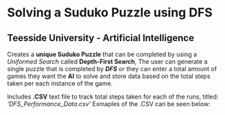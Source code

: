# Solving a Suduko Puzzle using DFS
## Teesside University - Artificial Intelligence

Creates a **unique Suduko Puzzle** that can be completed by using a _Uniformed Search_ called **Depth-First Search**, The user can generate a single puzzle that is completed by **_DFS_** or they can enter a total amount of games they want the **AI** to solve and store data based on the total steps taken per each instance of the game. 

Includes **.CSV** text file to track total steps taken for each of the runs, 
titled: _'DFS_Performance_Data.csv'_
Exmaples of the .CSV can be seen below:
  

